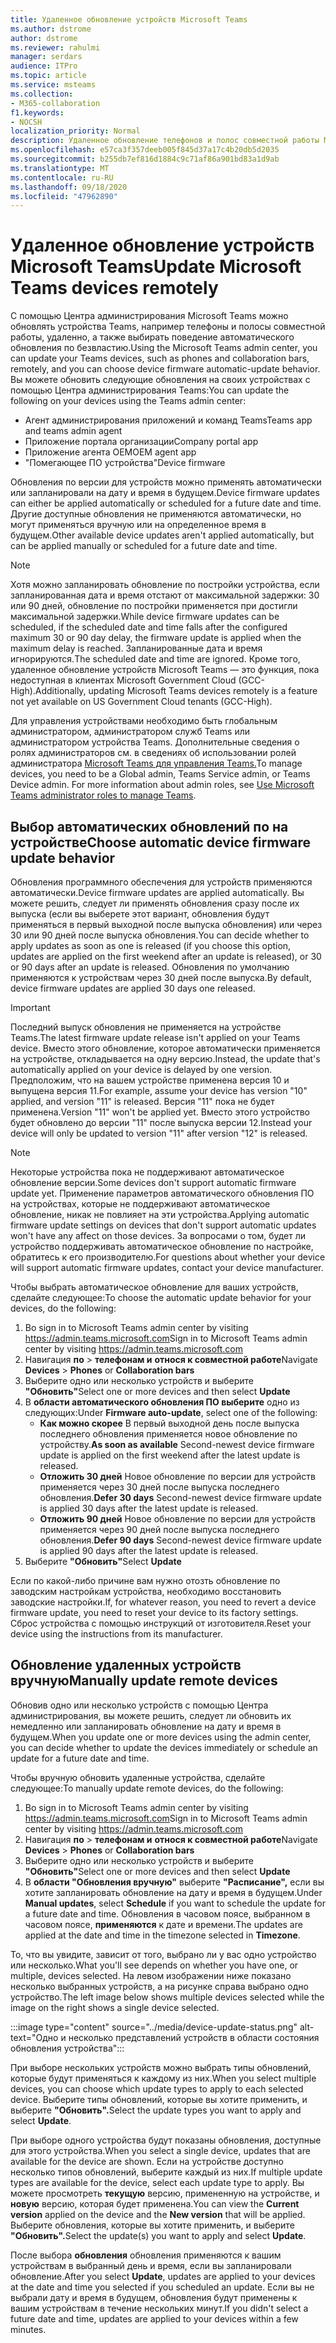 ```yaml
---
title: Удаленное обновление устройств Microsoft Teams
ms.author: dstrome
author: dstrome
ms.reviewer: rahulmi
manager: serdars
audience: ITPro
ms.topic: article
ms.service: msteams
ms.collection:
- M365-collaboration
f1.keywords:
- NOCSH
localization_priority: Normal
description: Удаленное обновление телефонов и полос совместной работы Microsoft Teams с помощью Центра администрирования Teams
ms.openlocfilehash: e57ca3f357deeb005f845d37a17c4b20db5d2035
ms.sourcegitcommit: b255db7ef816d1884c9c71af86a901bd83a1d9ab
ms.translationtype: MT
ms.contentlocale: ru-RU
ms.lasthandoff: 09/18/2020
ms.locfileid: "47962890"
---
```

# <a name="update-microsoft-teams-devices-remotely"></a><span data-ttu-id="c3bbd-103">Удаленное обновление устройств Microsoft Teams</span><span class="sxs-lookup"><span data-stu-id="c3bbd-103">Update Microsoft Teams devices remotely</span></span>

<span data-ttu-id="c3bbd-104">С помощью Центра администрирования Microsoft Teams можно обновлять устройства Teams, например телефоны и полосы совместной работы, удаленно, а также выбирать поведение автоматического обновления по безвластию.</span><span class="sxs-lookup"><span data-stu-id="c3bbd-104">Using the Microsoft Teams admin center, you can update your Teams devices, such as phones and collaboration bars, remotely, and you can choose device firmware automatic-update behavior.</span></span> <span data-ttu-id="c3bbd-105">Вы можете обновить следующие обновления на своих устройствах с помощью Центра администрирования Teams:</span><span class="sxs-lookup"><span data-stu-id="c3bbd-105">You can update the following on your devices using the Teams admin center:</span></span>

- <span data-ttu-id="c3bbd-106">Агент администрирования приложений и команд Teams</span><span class="sxs-lookup"><span data-stu-id="c3bbd-106">Teams app and teams admin agent</span></span>
- <span data-ttu-id="c3bbd-107">Приложение портала организации</span><span class="sxs-lookup"><span data-stu-id="c3bbd-107">Company portal app</span></span>
- <span data-ttu-id="c3bbd-108">Приложение агента OEM</span><span class="sxs-lookup"><span data-stu-id="c3bbd-108">OEM agent app</span></span>
- <span data-ttu-id="c3bbd-109">"Помегающее ПО устройства"</span><span class="sxs-lookup"><span data-stu-id="c3bbd-109">Device firmware</span></span>

<span data-ttu-id="c3bbd-110">Обновления по версии для устройств можно применять автоматически или запланировали на дату и время в будущем.</span><span class="sxs-lookup"><span data-stu-id="c3bbd-110">Device firmware updates can either be applied automatically or scheduled for a future date and time.</span></span> <span data-ttu-id="c3bbd-111">Другие доступные обновления не применяются автоматически, но могут применяться вручную или на определенное время в будущем.</span><span class="sxs-lookup"><span data-stu-id="c3bbd-111">Other available device updates aren't applied automatically, but can be applied manually or scheduled for a future date and time.</span></span>

> [!NOTE]
> <span data-ttu-id="c3bbd-112">Хотя можно запланировать обновление по постройки устройства, если запланированная дата и время отстают от максимальной задержки: 30 или 90 дней, обновление по постройки применяется при достигли максимальной задержки.</span><span class="sxs-lookup"><span data-stu-id="c3bbd-112">While device firmware updates can be scheduled, if the scheduled date and time falls after the configured maximum 30 or 90 day delay, the firmware update is applied when the maximum delay is reached.</span></span> <span data-ttu-id="c3bbd-113">Запланированные дата и время игнорируются.</span><span class="sxs-lookup"><span data-stu-id="c3bbd-113">The scheduled date and time are ignored.</span></span> <span data-ttu-id="c3bbd-114">Кроме того, удаленное обновление устройств Microsoft Teams — это функция, пока недоступная в клиентах Microsoft Government Cloud (GCC-High).</span><span class="sxs-lookup"><span data-stu-id="c3bbd-114">Additionally, updating Microsoft Teams devices remotely is a feature not yet available on US Government Cloud tenants (GCC-High).</span></span>

<span data-ttu-id="c3bbd-115">Для управления устройствами необходимо быть глобальным администратором, администратором служб Teams или администратором устройства Teams. Дополнительные сведения о ролях администраторов см. в сведениях об использовании ролей администратора [Microsoft Teams для управления Teams.](../using-admin-roles.md)</span><span class="sxs-lookup"><span data-stu-id="c3bbd-115">To manage devices, you need to be a Global admin, Teams Service admin, or Teams Device admin. For more information about admin roles, see [Use Microsoft Teams administrator roles to manage Teams](../using-admin-roles.md).</span></span>

## <a name="choose-automatic-device-firmware-update-behavior"></a><span data-ttu-id="c3bbd-116">Выбор автоматических обновлений по на устройстве</span><span class="sxs-lookup"><span data-stu-id="c3bbd-116">Choose automatic device firmware update behavior</span></span>

<span data-ttu-id="c3bbd-117">Обновления программного обеспечения для устройств применяются автоматически.</span><span class="sxs-lookup"><span data-stu-id="c3bbd-117">Device firmware updates are applied automatically.</span></span> <span data-ttu-id="c3bbd-118">Вы можете решить, следует ли применять обновления сразу после их выпуска (если вы выберете этот вариант, обновления будут применяться в первый выходной после выпуска обновления) или через 30 или 90 дней после выпуска обновления.</span><span class="sxs-lookup"><span data-stu-id="c3bbd-118">You can decide whether to apply updates as soon as one is released (if you choose this option, updates are applied on the first weekend after an update is released), or 30 or 90 days after an update is released.</span></span> <span data-ttu-id="c3bbd-119">Обновления по умолчанию применяются к устройствам через 30 дней после выпуска.</span><span class="sxs-lookup"><span data-stu-id="c3bbd-119">By default, device firmware updates are applied 30 days one released.</span></span>

> [!IMPORTANT]
> <span data-ttu-id="c3bbd-120">Последний выпуск обновления не применяется на устройстве Teams.</span><span class="sxs-lookup"><span data-stu-id="c3bbd-120">The latest firmware update release isn't applied on your Teams device.</span></span> <span data-ttu-id="c3bbd-121">Вместо этого обновление, которое автоматически применяется на устройстве, откладывается на одну версию.</span><span class="sxs-lookup"><span data-stu-id="c3bbd-121">Instead, the update that's automatically applied on your device is delayed by one version.</span></span> <span data-ttu-id="c3bbd-122">Предположим, что на вашем устройстве применена версия 10 и выпущена версия 11.</span><span class="sxs-lookup"><span data-stu-id="c3bbd-122">For example, assume your device has version "10" applied, and version "11" is released.</span></span> <span data-ttu-id="c3bbd-123">Версия "11" пока не будет применена.</span><span class="sxs-lookup"><span data-stu-id="c3bbd-123">Version "11" won't be applied yet.</span></span> <span data-ttu-id="c3bbd-124">Вместо этого устройство будет обновлено до версии "11" после выпуска версии 12.</span><span class="sxs-lookup"><span data-stu-id="c3bbd-124">Instead your device will only be updated to version "11" after version "12" is released.</span></span>

> [!NOTE]
> <span data-ttu-id="c3bbd-125">Некоторые устройства пока не поддерживают автоматическое обновление версии.</span><span class="sxs-lookup"><span data-stu-id="c3bbd-125">Some devices don't support automatic firmware update yet.</span></span> <span data-ttu-id="c3bbd-126">Применение параметров автоматического обновления ПО на устройствах, которые не поддерживают автоматическое обновление, никак не повлияет на эти устройства.</span><span class="sxs-lookup"><span data-stu-id="c3bbd-126">Applying automatic firmware update settings on devices that don't support automatic updates won't have any affect on those devices.</span></span> <span data-ttu-id="c3bbd-127">За вопросами о том, будет ли устройство поддерживать автоматическое обновление по настройке, обратитесь к его производителю.</span><span class="sxs-lookup"><span data-stu-id="c3bbd-127">For questions about whether your device will support automatic firmware updates, contact your device manufacturer.</span></span>

<span data-ttu-id="c3bbd-128">Чтобы выбрать автоматическое обновление для ваших устройств, сделайте следующее:</span><span class="sxs-lookup"><span data-stu-id="c3bbd-128">To choose the automatic update behavior for your devices, do the following:</span></span>

1. <span data-ttu-id="c3bbd-129">Во sign in to Microsoft Teams admin center by visiting https://admin.teams.microsoft.com</span><span class="sxs-lookup"><span data-stu-id="c3bbd-129">Sign in to Microsoft Teams admin center by visiting https://admin.teams.microsoft.com</span></span>
2. <span data-ttu-id="c3bbd-130">Навигация **по**  >  **телефонам и** **относя к совместной работе**</span><span class="sxs-lookup"><span data-stu-id="c3bbd-130">Navigate **Devices** > **Phones** or **Collaboration bars**</span></span>
3. <span data-ttu-id="c3bbd-131">Выберите одно или несколько устройств и выберите **"Обновить"**</span><span class="sxs-lookup"><span data-stu-id="c3bbd-131">Select one or more devices and then select **Update**</span></span>
4. <span data-ttu-id="c3bbd-132">В **области автоматического обновления ПО выберите** одно из следующих:</span><span class="sxs-lookup"><span data-stu-id="c3bbd-132">Under **Firmware auto-update**, select one of the following:</span></span>
    - <span data-ttu-id="c3bbd-133">**Как можно скорее** В первый выходной день после выпуска последнего обновления применяется новое обновление по устройству.</span><span class="sxs-lookup"><span data-stu-id="c3bbd-133">**As soon as available** Second-newest device firmware update is applied on the first weekend after the latest update is released.</span></span>
    - <span data-ttu-id="c3bbd-134">**Отложить 30 дней** Новое обновление по версии для устройств применяется через 30 дней после выпуска последнего обновления.</span><span class="sxs-lookup"><span data-stu-id="c3bbd-134">**Defer 30 days** Second-newest device firmware update is applied 30 days after the latest update is released.</span></span>
    - <span data-ttu-id="c3bbd-135">**Отложить 90 дней** Новое обновление по версии для устройств применяется через 90 дней после выпуска последнего обновления.</span><span class="sxs-lookup"><span data-stu-id="c3bbd-135">**Defer 90 days** Second-newest device firmware update is applied 90 days after the latest update is released.</span></span>
5. <span data-ttu-id="c3bbd-136">Выберите **"Обновить"**</span><span class="sxs-lookup"><span data-stu-id="c3bbd-136">Select **Update**</span></span>

<span data-ttu-id="c3bbd-137">Если по какой-либо причине вам нужно отозть обновление по заводским настройкам устройства, необходимо восстановить заводские настройки.</span><span class="sxs-lookup"><span data-stu-id="c3bbd-137">If, for whatever reason, you need to revert a device firmware update, you need to reset your device to its factory settings.</span></span> <span data-ttu-id="c3bbd-138">Сброс устройства с помощью инструкций от изготовителя.</span><span class="sxs-lookup"><span data-stu-id="c3bbd-138">Reset your device using the instructions from its manufacturer.</span></span>  

## <a name="manually-update-remote-devices"></a><span data-ttu-id="c3bbd-139">Обновление удаленных устройств вручную</span><span class="sxs-lookup"><span data-stu-id="c3bbd-139">Manually update remote devices</span></span>

<span data-ttu-id="c3bbd-140">Обновив одно или несколько устройств с помощью Центра администрирования, вы можете решить, следует ли обновить их немедленно или запланировать обновление на дату и время в будущем.</span><span class="sxs-lookup"><span data-stu-id="c3bbd-140">When you update one or more devices using the admin center, you can decide whether to update the devices immediately or schedule an update for a future date and time.</span></span>

<span data-ttu-id="c3bbd-141">Чтобы вручную обновить удаленные устройства, сделайте следующее:</span><span class="sxs-lookup"><span data-stu-id="c3bbd-141">To manually update remote devices, do the following:</span></span>

1. <span data-ttu-id="c3bbd-142">Во sign in to Microsoft Teams admin center by visiting https://admin.teams.microsoft.com</span><span class="sxs-lookup"><span data-stu-id="c3bbd-142">Sign in to Microsoft Teams admin center by visiting https://admin.teams.microsoft.com</span></span>
2. <span data-ttu-id="c3bbd-143">Навигация **по**  >  **телефонам и** **относя к совместной работе**</span><span class="sxs-lookup"><span data-stu-id="c3bbd-143">Navigate  **Devices** > **Phones** or **Collaboration bars**</span></span>
3. <span data-ttu-id="c3bbd-144">Выберите одно или несколько устройств и выберите **"Обновить"**</span><span class="sxs-lookup"><span data-stu-id="c3bbd-144">Select one or more devices and then select **Update**</span></span>
4. <span data-ttu-id="c3bbd-145">В **области "Обновления вручную"** выберите **"Расписание",** если вы хотите запланировать обновление на дату и время в будущем.</span><span class="sxs-lookup"><span data-stu-id="c3bbd-145">Under **Manual updates**, select **Schedule** if you want to schedule the update for a future date and time.</span></span> <span data-ttu-id="c3bbd-146">Обновления в часовом поясе, выбранном в часовом поясе, **применяются** к дате и времени.</span><span class="sxs-lookup"><span data-stu-id="c3bbd-146">The updates are applied at the date and time in the timezone selected in **Timezone**.</span></span>

<span data-ttu-id="c3bbd-147">То, что вы увидите, зависит от того, выбрано ли у вас одно устройство или несколько.</span><span class="sxs-lookup"><span data-stu-id="c3bbd-147">What you'll see depends on whether you have one, or multiple, devices selected.</span></span> <span data-ttu-id="c3bbd-148">На левом изображении ниже показано несколько выбранных устройств, а на рисунке справа выбрано одно устройство.</span><span class="sxs-lookup"><span data-stu-id="c3bbd-148">The left image below shows multiple devices selected while the image on the right shows a single device selected.</span></span>

:::image type="content" source="../media/device-update-status.png" alt-text="Одно и несколько представлений устройств в области состояния обновления устройства":::

<span data-ttu-id="c3bbd-150">При выборе нескольких устройств можно выбрать типы обновлений, которые будут применяться к каждому из них.</span><span class="sxs-lookup"><span data-stu-id="c3bbd-150">When you select multiple devices, you can choose which update types to apply to each selected device.</span></span> <span data-ttu-id="c3bbd-151">Выберите типы обновлений, которые вы хотите применить, и выберите **"Обновить".**</span><span class="sxs-lookup"><span data-stu-id="c3bbd-151">Select the update types you want to apply and select **Update**.</span></span>

<span data-ttu-id="c3bbd-152">При выборе одного устройства будут показаны обновления, доступные для этого устройства.</span><span class="sxs-lookup"><span data-stu-id="c3bbd-152">When you select a single device, updates that are available for the device are shown.</span></span> <span data-ttu-id="c3bbd-153">Если на устройстве доступно несколько типов обновлений, выберите каждый из них.</span><span class="sxs-lookup"><span data-stu-id="c3bbd-153">If multiple update types are available for the device, select each update type to apply.</span></span> <span data-ttu-id="c3bbd-154">Вы можете просмотреть **текущую** версию, примененную на устройстве, и **новую** версию, которая будет применена.</span><span class="sxs-lookup"><span data-stu-id="c3bbd-154">You can view the **Current version** applied on the device and the **New version** that will be applied.</span></span> <span data-ttu-id="c3bbd-155">Выберите обновления, которые вы хотите применить, и выберите **"Обновить".**</span><span class="sxs-lookup"><span data-stu-id="c3bbd-155">Select the update(s) you want to apply and select **Update**.</span></span>

<span data-ttu-id="c3bbd-156">После выбора **обновления** обновления применяются к вашим устройствам в выбранный день и время, если вы запланировали обновление.</span><span class="sxs-lookup"><span data-stu-id="c3bbd-156">After you select **Update**, updates are applied to your devices at the date and time you selected if you scheduled an update.</span></span> <span data-ttu-id="c3bbd-157">Если вы не выбрали дату и время в будущем, обновления будут применены к вашим устройствам в течение нескольких минут.</span><span class="sxs-lookup"><span data-stu-id="c3bbd-157">If you didn't select a future date and time, updates are applied to your devices within a few minutes.</span></span>
